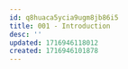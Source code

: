 ```yaml
---
id: q8huaca5ycia9ugm8jb86i5
title: 001 - Introduction
desc: ''
updated: 1716946118012
created: 1716946101878
---
```

